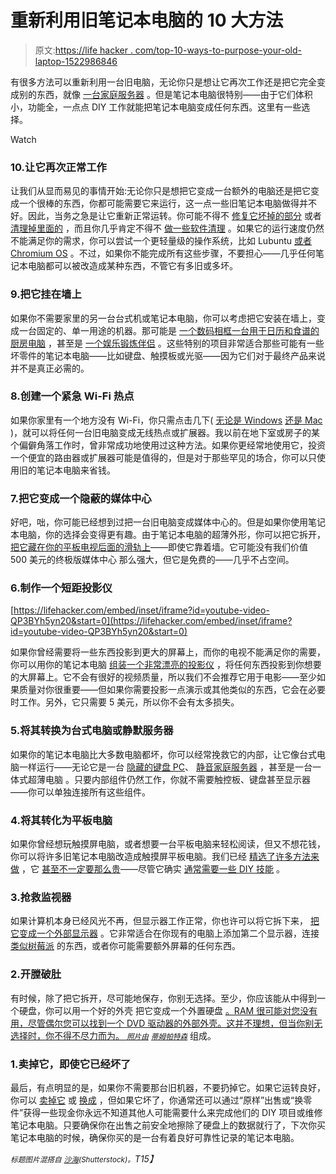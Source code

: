 # 重新利用旧笔记本电脑的 10 大方法

> 原文:[https://life hacker . com/top-10-ways-to-purpose-your-old-laptop-1522986846](https://lifehacker.com/top-10-ways-to-repurpose-your-old-laptop-1522986846)

有很多方法可以重新利用一台旧电脑，无论你只是想让它再次工作还是把它完全变成别的东西，就像 [一台家庭服务器](http://lifehacker.com/turn-an-old-computer-into-a-do-anything-home-server-wit-510023147) 。但是笔记本电脑很特别——由于它们体积小，功能全，一点点 DIY 工作就能把笔记本电脑变成任何东西。这里有一些选择。

Watch

### 10.让它再次正常工作

让我们从显而易见的事情开始:无论你只是想把它变成一台额外的电脑还是把它变成一个很棒的东西，你都可能需要它来运行，这一点一些旧笔记本电脑做得并不好。因此，当务之急是让它重新正常运转。你可能不得不 [修复它坏掉的部分](https://lifehacker.com/what-can-i-do-with-a-dead-or-broken-laptop-5886801) 或者 [清理掉里面的](http://lifehacker.com/give-your-old-slow-overheating-laptop-new-life-and-an-5934602) ，而且你几乎肯定不得不 [做一些软件清理](http://lifehacker.com/how-can-i-speed-up-my-aging-laptop-5727781) 。如果它的运行速度仍然不能满足你的需求，你可以尝试一个更轻量级的操作系统，比如 Lubuntu [或者 Chromium OS](http://lifehacker.com/how-to-turn-your-netbook-into-a-chromebook-with-chromiu-5820358) 。不过，如果你不能完成所有这些步骤，不要担心——几乎任何笔记本电脑都可以被改造成某种东西，不管它有多旧或多坏。

### 9.把它挂在墙上

如果你不需要家里的另一台台式机或笔记本电脑，你可以考虑把它安装在墙上，变成一台固定的、单一用途的机器。那可能是 [一个数码相框](https://lifehacker.com/turn-an-old-laptop-into-a-wall-mounted-computer-5177762)[一台用于日历和食谱的厨房电脑](https://lifehacker.com/build-an-under-the-cabinet-kitchen-pc-from-an-old-lapto-5196069) ，甚至是 [一个娱乐锻炼伴侣](http://lifehacker.com/turn-a-dead-laptop-into-a-workout-companion-1305349783) 。这些特别的项目非常适合那些可能有一些坏零件的笔记本电脑——比如键盘、触摸板或光驱——因为它们对于最终产品来说并不是真正必需的。

### 8.创建一个紧急 Wi-Fi 热点

如果你家里有一个地方没有 Wi-Fi，你只需点击几下( [无论是 Windows](https://lifehacker.com/turn-your-windows-pc-into-a-wireless-hotspot-5369381) [还是 Mac](http://lifehacker.com/share-your-macs-internet-connection-wirelessly-283088) )，就可以将任何一台旧电脑变成无线热点或扩展器。我以前在地下室或房子的某个偏僻角落工作时，曾非常成功地使用过这种方法。如果你更经常地使用它，投资一个便宜的路由器或扩展器可能是值得的，但是对于那些罕见的场合，你可以只使用旧的笔记本电脑来省钱。

### 7.把它变成一个隐蔽的媒体中心

好吧，咄，你可能已经想到过把一台旧电脑变成媒体中心的。但是如果你使用笔记本电脑，你的选择会变得更有趣。由于笔记本电脑的超薄外形，你可以把它拆开， [把它藏在你的平板电视后面的滑轨上](http://lifehacker.com/turn-your-old-laptop-into-a-diy-hideaway-media-center-f-1518501852)——即使它靠着墙。它可能没有我们价值 500 美元的终极版媒体中心 那么强大，但它是免费的——几乎不占空间。

### 6.制作一个短距投影仪

 [https://lifehacker.com/embed/inset/iframe?id=youtube-video-QP3BYh5yn20&start=0](https://lifehacker.com/embed/inset/iframe?id=youtube-video-QP3BYh5yn20&start=0) 

如果你曾经需要将一些东西投影到更大的屏幕上，而你的电视不能满足你的需要，你可以用你的笔记本电脑 [组装一个非常漂亮的投影仪](https://lifehacker.com/build-this-diy-short-throw-projector-and-put-your-lapto-5991259) ，将任何东西投影到你想要的大屏幕上。它不会有很好的视频质量，所以我们不会推荐它用于电影——至少如果质量对你很重要——但如果你需要投影一点演示或其他类似的东西，它会在必要时工作。另外，它只需要 5 美元，所以你不会有太多损失。

### 5.将其转换为台式电脑或静默服务器

如果你的笔记本电脑比大多数电脑都坏，你可以经常挽救它的内部，让它像台式电脑一样运行——无论它是一台 [隐藏的键盘 PC](https://lifehacker.com/turn-a-broken-down-laptop-into-a-desktop-pc-inside-a-ke-5617226)、 [静音家庭服务器](http://lifehacker.com/turn-a-broken-laptop-motherboard-into-a-silent-home-ser-5957558) ，甚至是一台一体式超薄电脑 。只要内部组件仍然工作，你就不需要触控板、键盘甚至显示器——你可以单独连接所有这些组件。

### 4.将其转化为平板电脑

如果你曾经想玩触摸屏电脑，或者想要一台平板电脑来轻松阅读，但又不想花钱，你可以将许多旧笔记本电脑改造成触摸屏平板电脑。我们已经 [精选了许多方法来做](https://lifehacker.com/turn-your-old-netbook-or-laptop-into-a-touchscreen-pc-5867803) ，它 [甚至不一定要那么贵](http://lifehacker.com/turn-a-macbook-into-a-tablet-for-50-5654478)——尽管它确实 [通常需要一些 DIY 技能](http://lifehacker.com/hacker-challenge-winner-turn-your-old-laptop-into-a-ta-5988396) 。

### 3.抢救监视器

如果计算机本身已经风光不再，但显示器工作正常，你也许可以将它拆下来， [把它变成一个外部显示器](https://lifehacker.com/convert-an-old-laptop-into-a-monitor-with-a-build-in-st-1520059105) 。它非常适合在你现有的电脑上添加第二个显示器，连接 [类似树莓派](http://lifehacker.com/a-beginners-guide-to-diying-with-the-raspberry-pi-5976912) 的东西，或者你可能需要额外屏幕的任何东西。

### 2.开膛破肚

有时候，除了把它拆开，尽可能地保存，你别无选择。至少，你应该能从中得到一个硬盘，你可以用一个好的外壳 把它变成一个外置硬盘 [。RAM 很可能对您没有用，尽管偶尔您可以找到一个 DVD 驱动器的外部外壳。这并不理想，但当你别无选择时，你不得不尽力而为。 <small>*照片由*</small>](https://lifehacker.com/five-best-drive-enclosures-5955402) [<small>*蒂姆帕特森*</small>](http://www.flickr.com/photos/timpatterson/2632155676/) 组成。

### 1.卖掉它，即使它已经坏了

最后，有点明显的是，如果你不需要那台旧机器，不要扔掉它。如果它运转良好，你可以 [卖掉它](https://lifehacker.com/top-10-tricks-for-turning-your-junk-into-money-5939722) 或 [换成](http://lifehacker.com/amazon-now-offers-gift-cards-for-your-old-unused-lapto-5914619) ，但如果它坏了，你通常还可以通过“原样”出售或“换零件”获得一些现金你永远不知道其他人可能需要什么来完成他们的 DIY 项目或维修笔记本电脑。只要确保你在出售之前安全地擦除了硬盘上的数据就行了，下次你买笔记本电脑的时候，确保你买的是一台有着良好可靠性记录的笔记本电脑。

*<small>标题图片混搭自</small>* [*<small>沙海</small>*](http://www.shutterstock.com/pic.mhtml?id=107567081&src=id)*<small>(Shutterstock)。</small>T15】*